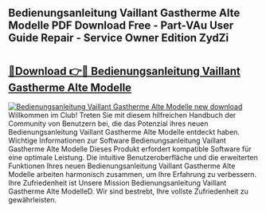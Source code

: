 ## Bedienungsanleitung Vaillant Gastherme Alte Modelle PDF Download Free - Part-VAu User Guide Repair - Service Owner Edition ZydZi

# <h2><a href="http://df0she.blite.top/?on=Bedienungsanleitung+Vaillant+Gastherme+Alte+Modelle">🔗Download 👉🔴 Bedienungsanleitung Vaillant Gastherme Alte Modelle</a></h2>

[![Bedienungsanleitung Vaillant Gastherme Alte Modelle new download](https://i.imgur.com/lujVjoI.png)](http://df0she.blite.top/?on=Bedienungsanleitung+Vaillant+Gastherme+Alte+Modelle)
Willkommen im Club! Treten Sie mit diesem hilfreichen Handbuch der Community von Benutzern bei, die das Potenzial ihres neuen Bedienungsanleitung Vaillant Gastherme Alte Modelle entdeckt haben. Wichtige Informationen zur Software Bedienungsanleitung Vaillant Gastherme Alte Modelle Dieses Produkt erfordert kompatible Software für eine optimale Leistung. Die intuitive Benutzeroberfläche und die erweiterten Funktionen Ihres neuen Bedienungsanleitung Vaillant Gastherme Alte Modelle arbeiten harmonisch zusammen, um Ihre Erfahrung zu verbessern. Ihre Zufriedenheit ist Unsere Mission Bedienungsanleitung Vaillant Gastherme Alte ModelleD. Wir sind bestrebt, Ihre vollste Zufriedenheit zu gewährleisten.
